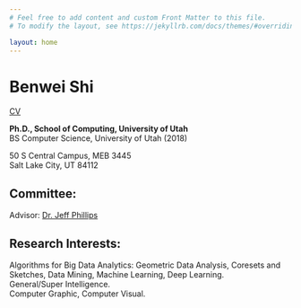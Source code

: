 ```yaml
---
# Feel free to add content and custom Front Matter to this file.
# To modify the layout, see https://jekyllrb.com/docs/themes/#overriding-theme-defaults

layout: home
---
```


# Benwei Shi
[CV](./assets/benwei_cv.pdf)

**Ph.D., School of Computing, University of Utah** <br>
BS Computer Science, University of Utah (2018)

50 S Central Campus, MEB 3445<br>
Salt Lake City, UT 84112

## Committee:
Advisor: [Dr. Jeff Phillips](https://www.cs.utah.edu/~jeffp/)

## Research Interests:

Algorithms for Big Data Analytics: Geometric Data Analysis, Coresets and Sketches, Data Mining, Machine Learning, Deep Learning. <br>
General/Super Intelligence.<br>
Computer Graphic, Computer Visual.
